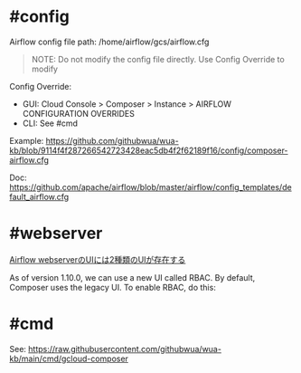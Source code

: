 
# #config

Airflow config file path: /home/airflow/gcs/airflow.cfg

> NOTE: Do not modify the config file directly.  Use Config Override to modify

Config Override:
- GUI: Cloud Console > Composer > Instance > AIRFLOW CONFIGURATION OVERRIDES
- CLI: See #cmd

Example:
https://github.com/githubwua/wua-kb/blob/9114f4f287266542723428eac5db4f2f62189f16/config/composer-airflow.cfg

Doc:
https://github.com/apache/airflow/blob/master/airflow/config_templates/default_airflow.cfg


# #webserver

[Airflow webserverのUIには2種類のUIが存在する](https://ohbarye.hatenablog.jp/entry/2020/10/18/why-airflow-have-two-web-ui)

As of version 1.10.0, we can use a new UI called RBAC.  By default, Composer uses the legacy UI.  To enable RBAC, do this:

# #cmd

See: https://raw.githubusercontent.com/githubwua/wua-kb/main/cmd/gcloud-composer

